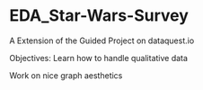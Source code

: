 # EDA_Star-Wars-Survey
A Extension of the Guided Project on dataquest.io


Objectives:
Learn how to handle qualitative data

Work on nice graph aesthetics
